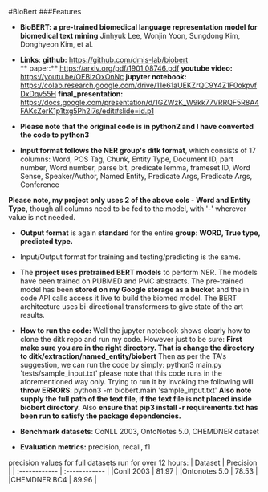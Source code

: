 #BioBert
###Features

- **BioBERT: a pre-trained biomedical language representation model for biomedical text mining**
 Jinhyuk Lee, Wonjin Yoon, Sungdong Kim, Donghyeon Kim, et al.
 
 - **Links**: 
 **github:** https://github.com/dmis-lab/biobert  
** paper:** https://arxiv.org/pdf/1901.08746.pdf
 **youtube video:** https://youtu.be/OEBIzOxOnNc
 **jupyter notebook:** https://colab.research.google.com/drive/11e61aUEKZrQC9Y4Z1F0okpvfDxDqv55H
 **final_presentation:** https://docs.google.com/presentation/d/1GZWzK_W9kk77VRRQF5R8A4FAKsZerK1p1txg5Ph2i7s/edit#slide=id.p1
 
 - **Please note that the original code is in python2 and I have converted the code to python3**
 
- **Input format follows the NER group's ditk format**, which consists of 17 columns:
  Word, POS Tag, Chunk, Entity Type, Document ID, part number, Word number, parse bit, predicate lemma, frameset ID, Word Sense, Speaker/Author, Named Entity, Predicate Args, Predicate Args, Conference
  
**Please note, my project only uses 2 of the above cols - Word and Entity Type,** though all columns need to be fed to the model, with '-' wherever value is not needed.
- **Output format** is again **standard** for the entire **group**:
   **WORD, True type, predicted type.**

- Input/Output format for training and testing/predicting is the same.

- The **project uses pretrained BERT models** to perform NER. The models have been trained on PUBMED and PMC abstracts. The pre-trained model has been **stored on my Google storage as a bucket** and the in code API calls access it live to build the biomed model. The BERT architecture uses bi-directional transformers to give state of the art results.


- **How to run the code:**
	Well the jupyter notebook shows clearly how to clone the ditk repo and run my code. However just to be sure:
	**First make sure you are in the right directory. That is change the directory to ditk/extraction/named_entity/biobert**
	Then as per the TA's suggestion, we can run the code by simply:
		python3 main.py 'tests/sample_input.txt'
	please note that this code runs in the aforementioned way only. Trying to run it by invoking the following will **throw ERRORS**:
		python3 -m biobert.main 'sample_input.txt'
	 **Also note supply the full path of the text file, if the text file is not placed inside biobert directory.**
	 Also **ensure that pip3 install -r requirements.txt has been run to satisfy the package dependencies.**

- **Benchmark datasets**:  CoNLL 2003, OntoNotes 5.0, CHEMDNER dataset

- **Evaluation metrics:**
   precision, recall, f1
   
precision values for full datasets run for over 12 hours:
| Dataset  |  Precision |
| :------------ | :------------ |
|Conll 2003 | 81.97  |
|Ontonotes 5.0   |  78.53 |
|CHEMDNER BC4 | 89.96 |

